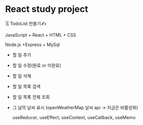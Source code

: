# React study project

🗓️ TodoList 만들기✍️

JavaScript + React + HTML + CSS

Node.js +Express + MySql

- 할 일 추가
- 할 일 수정(완료 or 미완료)
- 할 일 삭제
- 할 일 목록 검색
- 할 일 목록 전체 조회
- 그 날의 날씨 표시 (openWeatherMap 날씨 api -> 지금은 비활성화)

  useReducer, useEffect, useContext, useCallback, useMemo
